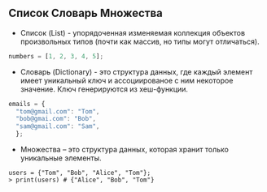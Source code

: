 ## Список Словарь Множества
- Список (List) - упорядоченная изменяемая коллекция объектов произвольных типов (почти как массив, но типы могут отличаться).
```ts
numbers = [1, 2, 3, 4, 5];
```
- Словарь (Dictionary) - это структура данных, где каждый элемент имеет уникальный ключ и ассоциированое с ним некоторое значение. Ключ генерируются из хеш-функции. 
```ts
emails = {
  "tom@gmail.com": "Tom", 
  "bob@gmai.com": "Bob", 
  "sam@gmail.com": "Sam",
  };
```
- Множества – это структура данных, которая хранит только уникальные элементы.
```
users = {"Tom", "Bob", "Alice", "Tom"};
> print(users) # {"Alice", "Bob", "Tom"}
```
